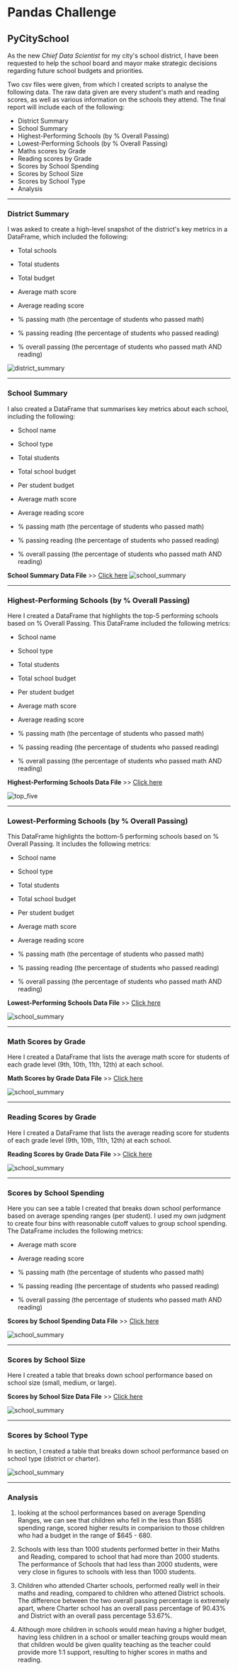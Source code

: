 # Pandas Challenge

## PyCitySchool


As the new *Chief Data Scientist* for my city's school district, I have been requested to help the school board and mayor make strategic decisions regarding future school budgets and priorities. 

Two csv files were given, from which I created scripts to analyse the following data. 
The raw data given are every student's math and reading scores, as well as various information on the schools they attend. The final report will include each of the following:

* District Summary
* School Summary
* Highest-Performing Schools (by % Overall Passing)
* Lowest-Performing Schools (by % Overall Passing)
* Maths scores by Grade 
* Reading scores by Grade
* Scores by School Spending
* Scores by School Size
* Scores by School Type
* Analysis

----


### District Summary

I was asked to create a high-level snapshot of the district's key metrics in a DataFrame, which included the following:

* Total schools

* Total students

* Total budget

* Average math score

* Average reading score

* % passing math (the percentage of students who passed math)

* % passing reading (the percentage of students who passed reading)

* % overall passing (the percentage of students who passed math AND reading)

![district_summary](Images/summary_district.png)

---

### School Summary
I also created a DataFrame that summarises key metrics about each school, including the following:

* School name

* School type

* Total students

* Total school budget

* Per student budget

* Average math score

* Average reading score

* % passing math (the percentage of students who passed math)

* % passing reading (the percentage of students who passed reading)

* % overall passing (the percentage of students who passed math AND reading)

**School Summary Data File** >> [Click here](Output/school_summary_convert.csv)
![school_summary](Images/school_summary_convert.png)

---

### Highest-Performing Schools (by % Overall Passing)
Here I created a DataFrame that highlights the top-5 performing schools based on % Overall Passing. This DataFrame included the following metrics:

* School name

* School type

* Total students

* Total school budget

* Per student budget

* Average math score

* Average reading score

* % passing math (the percentage of students who passed math)

* % passing reading (the percentage of students who passed reading)

* % overall passing (the percentage of students who passed math AND reading)

**Highest-Performing Schools Data File** >> [Click here](Output/top_five_performing_schools.csv)

![top_five](Images/top_performing_school.png)

---

### Lowest-Performing Schools (by % Overall Passing)
This DataFrame highlights the bottom-5 performing schools based on % Overall Passing. It includes the following metrics:

* School name

* School type

* Total students

* Total school budget

* Per student budget

* Average math score

* Average reading score

* % passing math (the percentage of students who passed math)

* % passing reading (the percentage of students who passed reading)

* % overall passing (the percentage of students who passed math AND reading)

**Lowest-Performing Schools Data File** >> [Click here](Output/bottom_five_performing_schools.csv)

![school_summary](Images/bottom_performing_school.png)

---

### Math Scores by Grade
Here I created a DataFrame that lists the average math score for students of each grade level (9th, 10th, 11th, 12th) at each school.

**Math Scores by Grade Data File** >> [Click here](Output/maths_score_grade.csv)

![school_summary](Images/maths_score.png)

---

### Reading Scores by Grade
Here I created a DataFrame that lists the average reading score for students of each grade level (9th, 10th, 11th, 12th) at each school.

**Reading Scores by Grade Data File** >> [Click here](Output/reading_score_by_grade.csv)

![school_summary](Images/reading_scores.png)

---

### Scores by School Spending

Here you can see a table I created that breaks down school performance based on average spending ranges (per student). I used my own judgment to create four bins with reasonable cutoff values to group school spending. The DataFrame includes the following metrics:

* Average math score

* Average reading score

* % passing math (the percentage of students who passed math)

* % passing reading (the percentage of students who passed reading)

* % overall passing (the percentage of students who passed math AND reading)

**Scores by School Spending Data File** >> [Click here](Output/scores_by_school_spending.csv)

![school_summary](Images/scores_by_school_spending.png)

---

### Scores by School Size
Here I created a table that breaks down school performance based on school size (small, medium, or large).

**Scores by School Size Data File** >> [Click here](Output/scores_by_school_size.csv)

![school_summary](Images/scores_by_school_size.png)

---

### Scores by School Type
In section, I created a table that breaks down school performance based on school type (district or charter).


![school_summary](Images/school_type_scores.png)

---

### Analysis

1) looking at the school performances based on average Spending Ranges, we can see that children who fell in the less than $585 spending range, scored higher results in comparision to those children who had a budget in the range of $645 - 680.

2) Schools with less than 1000 students performed better in their Maths and Reading, compared to school that had more than 2000 students. The performance of Schools that had less than 2000 students, were very close in figures to schools with less than 1000 students.

3) Children who attended Charter schools, performed really well in their maths and reading, compared to children who attened District schools. The difference between the two overall passing percentage is extremely apart, where Charter school has an overall pass percentage of 90.43% and District with an overall pass percentage 53.67%.

4) Although more children in schools would mean having a higher budget, having less children in a school or smaller teaching groups would mean that children would be given quality teaching as the teacher could provide more 1:1 support, resulting to higher scores in maths and reading.


